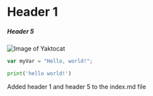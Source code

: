 # Header 1

##### Header 5


![Image of Yaktocat](https://octodex.github.com/images/yaktocat.png)


``` javascript
var myVar = "Hello, world!";
```

```python
print('hello world!')
```
Added header 1 and header 5 to the index.md file
